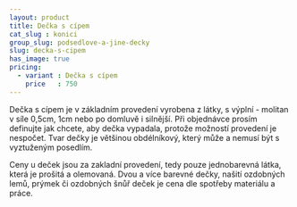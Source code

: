 ```yaml
---
layout: product
title: Dečka s cípem
cat_slug : konici
group_slug: podsedlove-a-jine-decky
slug: decka-s-cipem
has_image: true
pricing:
  - variant : Dečka s cípem
    price   : 750
---
```


Dečka s cípem je v základním provedení vyrobena z látky, s výplní - molitan v síle 0,5cm, 1cm nebo po domluvě i silnější.
Při objednávce prosím definujte jak chcete, aby dečka vypadala, protože možností provedení je nespočet.
Tvar dečky je většinou obdélníkový, který může a nemusí být s vyztuženým posedlím.

Ceny u deček jsou za zakladní provedení, tedy pouze jednobarevná látka, která je prošitá a olemovaná.
Dvou a více barevné dečky, našití ozdobných lemů, prýmek či ozdobných šnůř deček je cena dle spotřeby materiálu a práce.

